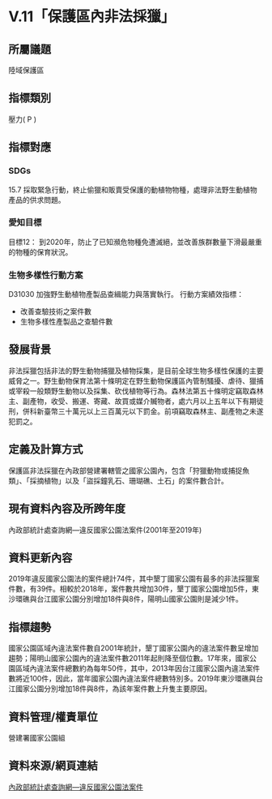 # V.11「保護區內非法採獵」

<script type="text/javascript" src="http://cdn.mathjax.org/mathjax/latest/MathJax.js?config=TeX-AMS-MML_HTMLorMML"></script>


## 所屬議題
陸域保護區
## 指標類別
壓力( P )
## 指標對應
### SDGs
15.7
採取緊急行動，終止偷獵和販賣受保護的動植物物種，處理非法野生動植物產品的供求問題。
### 愛知目標
目標12：
到2020年，防止了已知瀕危物種免遭滅絕，並改善族群數量下滑最嚴重的物種的保育狀況。
### 生物多樣性行動方案
D31030 加強野生動植物產製品查緝能力與落實執行。
行動方案績效指標：
* 改善查驗技術之案件數
* 生物多樣性產製品之查驗件數
## 發展背景
非法採獵包括非法的野生動物捕獵及植物採集，是目前全球生物多樣性保護的主要威脅之一。野生動物保育法第十條明定在野生動物保護區內管制騷擾、虐待、獵捕或宰殺一般類野生動物以及採集、砍伐植物等行為。森林法第五十條明定竊取森林主、副產物，收受、搬運、寄藏、故買或媒介贓物者，處六月以上五年以下有期徒刑，併科新臺幣三十萬元以上三百萬元以下罰金。前項竊取森林主、副產物之未遂犯罰之。
## 定義及計算方式
保護區非法採獵在內政部營建署轄管之國家公園內，包含「狩獵動物或捕捉魚類」、「採摘植物」以及「盜採鐘乳石、珊瑚礁、土石」的案件數合計。
## 現有資料內容及所跨年度
內政部統計處查詢網—違反國家公園法案件(2001年至2019年)
## 資料更新內容
2019年違反國家公園法的案件總計74件，其中墾丁國家公園有最多的非法採獵案件數，有39件。相較於2018年，案件數共增加30件，墾丁國家公園增加5件，東沙環礁與台江國家公園分別增加18件與8件，陽明山國家公園則是減少1件。
## 指標趨勢
國家公園區域內違法案件數自2001年統計，墾丁國家公園內的違法案件數呈增加趨勢；陽明山國家公園內的違法案件數2011年起則降至個位數。17年來，國家公園區域內違法案件總數約為每年50件，其中，2013年因台江國家公園內違法案件數將近100件，因此，當年國家公園內違法案件總數特別多。2019年東沙環礁與台江國家公園分別增加18件與8件，為該年案件數上升隻主要原因。
## 資料管理/權責單位
營建署國家公園組
## 資料來源/網頁連結
[內政部統計處查詢網—違反國家公園法案件](http://statis.moi.gov.tw/micst/stmain.jsp?sys=100)